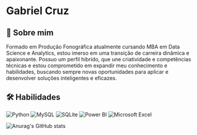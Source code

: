 
# Gabriel Cruz


## 🚀 Sobre mim
<p>Formado em Produção Fonográfica atualmente cursando MBA em Data Science e Analytics, estou imerso em uma 
transição de carreira dinâmica e apaixonante. Possuo um perfil híbrido, que une criatividade e competências 
técnicas e estou comprometido em expandir meu conhecimento e habilidades, buscando sempre novas 
oportunidades para aplicar e desenvolver soluções inteligentes e eficazes. 
</p>


## 🛠 Habilidades

![Python](https://img.shields.io/badge/Python-005C84?style=for-the-badge&logo=python&logoColor=white)
![MySQL](https://img.shields.io/badge/MySQL-005C84?style=for-the-badge&logo=MySQL&logoColor=white)
![SQLite](https://img.shields.io/badge/SQLite-005C84?style=for-the-badge&logo=SQLite)
![Power BI](https://img.shields.io/badge/Power_BI-005C84?style=for-the-badge&logo=Power%20BI&logoColor=F2C811)
![Microsoft Excel](https://img.shields.io/badge/Microsoft_Excel-217346?style=for-the-badge&logo=microsoft-excel&logoColor=white)


![Anurag's GitHub stats](https://github-readme-stats.vercel.app/api?username=Biellcruz&show_icons=true&theme=radical)






